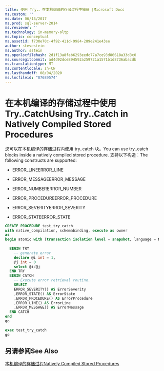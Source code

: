 ```yaml
---
title: 使用 Try.。在本机编译的存储过程中捕获 |Microsoft Docs
ms.custom: ''
ms.date: 06/13/2017
ms.prod: sql-server-2014
ms.reviewer: ''
ms.technology: in-memory-oltp
ms.topic: conceptual
ms.assetid: f730e70c-4f92-411d-9984-289e241e43ee
author: stevestein
ms.author: sstein
ms.openlocfilehash: 2d1f13a8fab6293eedc77a7ce93d86618a33d8c0
ms.sourcegitcommit: ad4d92dce894592a259721a1571b1d8736abacdb
ms.translationtype: MT
ms.contentlocale: zh-CN
ms.lasthandoff: 08/04/2020
ms.locfileid: "87689574"
---
```

# <a name="using-trycatch-in-natively-compiled-stored-procedures"></a><span data-ttu-id="42eca-102">在本机编译的存储过程中使用 Try..Catch</span><span class="sxs-lookup"><span data-stu-id="42eca-102">Using Try..Catch in Natively Compiled Stored Procedures</span></span>
  <span data-ttu-id="42eca-103">您可以在本机编译的存储过程内使用 try..catch 块。</span><span class="sxs-lookup"><span data-stu-id="42eca-103">You can use try..catch blocks inside a natively compiled stored procedure.</span></span> <span data-ttu-id="42eca-104">支持以下构造：</span><span class="sxs-lookup"><span data-stu-id="42eca-104">The following constructs are supported:</span></span>  
  
-   <span data-ttu-id="42eca-105">ERROR_LINE</span><span class="sxs-lookup"><span data-stu-id="42eca-105">ERROR_LINE</span></span>  
  
-   <span data-ttu-id="42eca-106">ERROR_MESSAGE</span><span class="sxs-lookup"><span data-stu-id="42eca-106">ERROR_MESSAGE</span></span>  
  
-   <span data-ttu-id="42eca-107">ERROR_NUMBER</span><span class="sxs-lookup"><span data-stu-id="42eca-107">ERROR_NUMBER</span></span>  
  
-   <span data-ttu-id="42eca-108">ERROR_PROCEDURE</span><span class="sxs-lookup"><span data-stu-id="42eca-108">ERROR_PROCEDURE</span></span>  
  
-   <span data-ttu-id="42eca-109">ERROR_SEVERITY</span><span class="sxs-lookup"><span data-stu-id="42eca-109">ERROR_SEVERITY</span></span>  
  
-   <span data-ttu-id="42eca-110">ERROR_STATE</span><span class="sxs-lookup"><span data-stu-id="42eca-110">ERROR_STATE</span></span>  
  
```sql  
CREATE PROCEDURE test_try_catch  
with native_compilation, schemabinding, execute as owner   
as  
begin atomic with (transaction isolation level = snapshot, language = N'us_english')  
  
  BEGIN TRY  
    -- generate error  
    declare @i int = 1,  
    @j int = 0  
    select @i/@j  
  END TRY  
  BEGIN CATCH  
    -- Execute error retrieval routine.  
    SELECT  
    ERROR_SEVERITY() AS ErrorSeverity  
    ,ERROR_STATE() AS ErrorState  
    ,ERROR_PROCEDURE() AS ErrorProcedure  
    ,ERROR_LINE() AS ErrorLine  
    ,ERROR_MESSAGE() AS ErrorMessage  
  END CATCH  
end  
go  
  
exec test_try_catch  
go  
```  
  
## <a name="see-also"></a><span data-ttu-id="42eca-111">另请参阅</span><span class="sxs-lookup"><span data-stu-id="42eca-111">See Also</span></span>  
 [<span data-ttu-id="42eca-112">本机编译的存储过程</span><span class="sxs-lookup"><span data-stu-id="42eca-112">Natively Compiled Stored Procedures</span></span>](../relational-databases/in-memory-oltp/natively-compiled-stored-procedures.md)  
  
  
